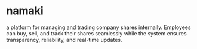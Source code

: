 # namaki
 a platform for managing and trading company shares internally. Employees can buy, sell, and track their shares seamlessly while the system ensures transparency, reliability, and real-time updates.
